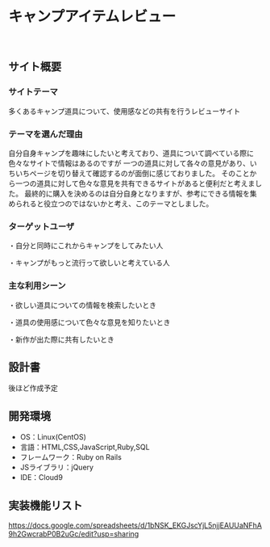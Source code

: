 # キャンプアイテムレビュー
​
## サイト概要
### サイトテーマ
 多くあるキャンプ道具について、使用感などの共有を行うレビューサイト

### テーマを選んだ理由
 自分自身キャンプを趣味にしたいと考えており、道具について調べている際に色々なサイトで情報はあるのですが
 一つの道具に対して各々の意見があり、いちいちページを切り替えて確認するのが面倒に感じておりました。
 そのことから一つの道具に対して色々な意見を共有できるサイトがあると便利だと考えました。
 最終的に購入を決めるのは自分自身となりますが、参考にできる情報を集められると役立つのではないかと考え、このテーマとしました。

### ターゲットユーザ
​・自分と同時にこれからキャンプをしてみたい人

 ・キャンプがもっと流行って欲しいと考えている人

### 主な利用シーン
​・欲しい道具についての情報を検索したいとき

 ・道具の使用感について色々な意見を知りたいとき

 ・新作が出た際に共有したいとき
## 設計書
後ほど作成予定
​
## 開発環境
- OS：Linux(CentOS)
- 言語：HTML,CSS,JavaScript,Ruby,SQL
- フレームワーク：Ruby on Rails
- JSライブラリ：jQuery
- IDE：Cloud9

## 実装機能リスト
 https://docs.google.com/spreadsheets/d/1bNSK_EKGJscYjL5njjEAUUaNFhA9h2GwcrabP0B2uGc/edit?usp=sharing